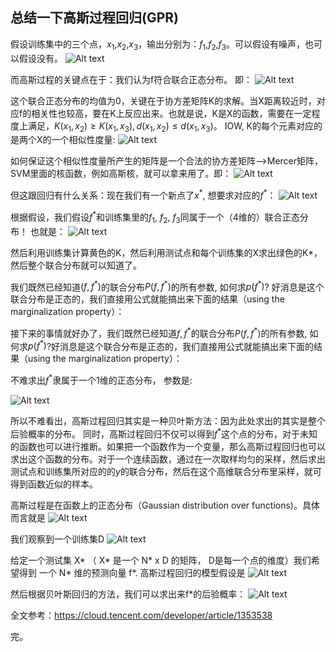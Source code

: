 ## 总结一下高斯过程回归(GPR)


假设训练集中的三个点，$x_1$,$x_2$,$x_3$，输出分别为：$f_1$,$f_2$,$f_3$。可以假设有噪声，也可以假设没有。
![Alt text](https://ask.qcloudimg.com/http-save/yehe-1215004/cq9r0vu0lw.png?imageView2/2/w/1620)

而高斯过程的关键点在于：我们认为f符合联合正态分布。
即：
![Alt text](https://ask.qcloudimg.com/http-save/yehe-1215004/f5d7r7z9xt.png?imageView2/2/w/1620)

这个联合正态分布的均值为0，关键在于协方差矩阵K的求解。当X距离较近时，对应f的相关性也较高，要在K上反应出来。也就是说，K是X的函数，需要在一定程度上满足，$K(x_1,x_2)\geq K(x_1,x_3), d(x_1,x_2)\leq d(x_1,x_3)$。
IOW,  K的每个元素对应的是两个X的一个相似性度量:
![Alt text](https://ask.qcloudimg.com/http-save/yehe-1215004/6o759krwva.png?imageView2/2/w/1620)

如何保证这个相似性度量所产生的矩阵是一个合法的协方差矩阵——>Mercer矩阵，SVM里面的核函数，例如高斯核，就可以拿来用了。即：
![Alt text](https://ask.qcloudimg.com/http-save/yehe-1215004/q2xf1rlw1r.png?imageView2/2/w/1620)

但这跟回归有什么关系：现在我们有一个新点了$x^{\ast}$, 想要求对应的$f^{\ast}$：
![Alt text](https://ask.qcloudimg.com/http-save/yehe-1215004/7w808ogcm6.png?imageView2/2/w/16200)

根据假设，我们假设$f^{\ast}$和训练集里的$f_1$, $f_2$, $f_3$同属于一个（4维的）联合正态分布！
也就是：
![Alt text](https://ask.qcloudimg.com/http-save/yehe-1215004/suwm4u6kma.png?imageView2/2/w/1620)

然后利用训练集计算黄色的K，然后利用测试点和每个训练集的X求出绿色的K*，然后整个联合分布就可以知道了。


我们既然已经知道$(f,f^{\ast})$的联合分布$P(f, f^{\ast})$的所有参数, 如何求$p(f^{\ast})$? 好消息是这个联合分布是正态的，我们直接用公式就能搞出来下面的结果（using the marginalization  property）：

接下来的事情就好办了，我们既然已经知道$f,f^{\ast}$的联合分布$P(f,f^{\ast})$的所有参数, 如何求$p(f^{\ast})$?好消息是这个联合分布是正态的，我们直接用公式就能搞出来下面的结果（using the marginalization  property）：

不难求出$f^{\ast}$隶属于一个1维的正态分布， 参数是:

![Alt text](https://ask.qcloudimg.com/http-save/yehe-1215004/obj4h7sv1v.png?imageView2/2/w/1620)

所以不难看出，高斯过程回归其实是一种贝叶斯方法：因为此处求出的其实是整个后验概率的分布。
同时，高斯过程回归不仅可以得到$f^{\ast}$这个点的分布，对于未知的函数也可以进行推断。如果把一个函数作为一个变量，那么高斯过程回归也可以求出这个函数的分布。对于一个连续函数，通过在一次取样均匀的采样，然后求出测试点和训练集所对应的的$y$的联合分布，然后在这个高维联合分布里采样，就可得到函数近似的样本。

高斯过程是在函数上的正态分布（Gaussian distribution over functions)。具体而言就是
![Alt text](https://ask.qcloudimg.com/http-save/yehe-1215004/5fmvausfmw.png?imageView2/2/w/1620)

我们观察到一个训练集D
![Alt text](https://ask.qcloudimg.com/http-save/yehe-1215004/nsogbd2v9d.png?imageView2/2/w/1620)

给定一个测试集 X* （ X* 是一个 N* x D 的矩阵， D是每一个点的维度）我们希望得到 一个 N* 维的预测向量 f*. 高斯过程回归的模型假设是
![Alt text](https://ask.qcloudimg.com/http-save/yehe-1215004/pxgzec332e.png?imageView2/2/w/1620)

然后根据贝叶斯回归的方法，我们可以求出来f*的后验概率：
![Alt text](https://ask.qcloudimg.com/http-save/yehe-1215004/nxx0ophphx.png?imageView2/2/w/1620)

全文参考：https://cloud.tencent.com/developer/article/1353538
  
  完。
